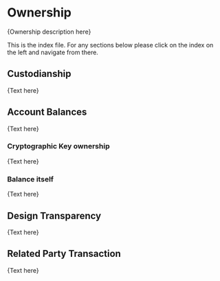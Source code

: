 # Ownership

{Ownership description here}

This is the index file. For any sections below please click on the index on the left and navigate from there.



## Custodianship
{Text here}


## Account Balances
{Text here}


### Cryptographic Key ownership
{Text here}

### Balance itself
{Text here}


## Design Transparency
{Text here}

## Related Party Transaction
{Text here}


